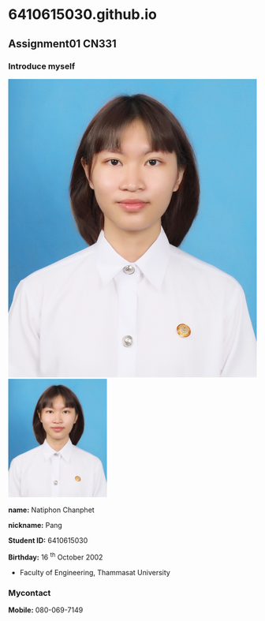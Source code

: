 # 6410615030.github.io
## Assignment01 CN331
### Introduce myself
![profiePicture](myPicture.jpg)
<img src="myPicture.jpg" width="200" />


**name:** Natiphon Chanphet

**nickname:** Pang

**Student ID:** 6410615030

**Birthday:** 16 <sup>th</sup>  October 2002

- Faculty of Engineering, Thammasat University



### Mycontact
**Mobile:** 080-069-7149

